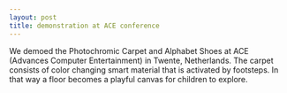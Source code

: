 ```yaml
---
layout: post
title: demonstration at ACE conference
---
```

We demoed the Photochromic Carpet and Alphabet Shoes at ACE (Advances Computer Entertainment) in Twente, Netherlands. The carpet consists of color changing smart material that is activated by footsteps. In that way a floor becomes a playful canvas for children to explore.
